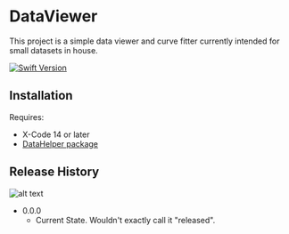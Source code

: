 #  DataViewer

This project is a simple data viewer and curve fitter currently intended for small datasets in house. 

[![Swift Version][swift-image]][swift-url]

## Installation

Requires:
   -  X-Code 14 or later
   -  [DataHelper package](https://github.com/carlynorama/DataHelper)
    

## Release History

![alt text](https://github.com/[username]/[reponame]/blob/[branch]/one_screen.png?raw=true)


* 0.0.0
    * Current State. Wouldn't exactly call it "released".  



[swift-image]:https://img.shields.io/badge/swift-5.7-orange.svg
[swift-url]: https://swift.org/
